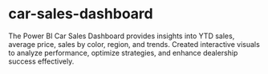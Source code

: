 # car-sales-dashboard
The Power BI Car Sales Dashboard provides insights into YTD sales, average price, sales by color, region, and trends. Created interactive visuals to analyze performance, optimize strategies, and enhance dealership success effectively.
